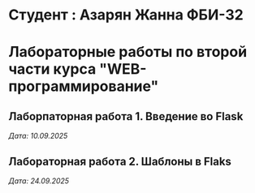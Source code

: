 # Студент : Азарян Жанна ФБИ-32

# Лабораторные работы по второй части курса "WEB-программирование"

## Лаборпаторная работа 1. Введение во Flask

*Дата: 10.09.2025*


## Лабораторная работа 2. Шаблоны в Flaks

*Дата: 24.09.2025*